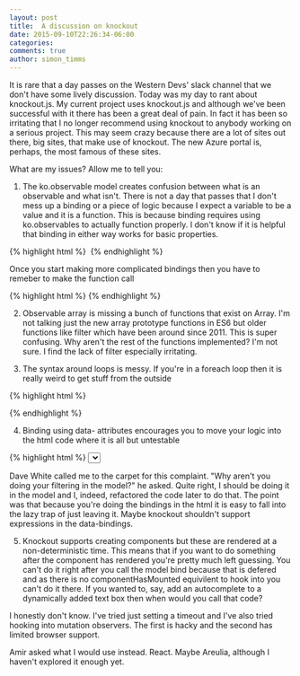 ```yaml
---
layout: post
title:  A discussion on knockout
date: 2015-09-10T22:26:34-06:00
categories:
comments: true
author: simon_timms
---
```


It is rare that a day passes on the Western Devs' slack channel that we don't have some lively discussion. Today was my day to rant about knockout.js. My current project uses knockout.js and although we've been successful with it there has been a great deal of pain. In fact it has been so irritating that I no longer recommend using knockout to anybody working on a serious project. This may seem crazy because there are a lot of sites out there, big sites, that make use of knockout. The new Azure portal is, perhaps, the most famous of these sites.

What are my issues? Allow me to tell you: 

1. The ko.observable model creates confusion between what is an observable and what isn't. There is not a day that passes that I don't mess up a binding or a piece of logic because I expect a variable to be a value and it is a function. This is because binding requires using ko.observables to actually function properly. I don't know if it is helpful that binding in either way works for basic properties.

{% highlight html %}
<span data-bind="someproperty"/>
​
<span data-bind="someproperty()"/>
{% endhighlight %}


Once you start making more complicated bindings then you have to remeber to make the function call

{% highlight html %}
<span data-bind="someproperty() + 1"/>
​{% endhighlight %}

2. Observable array is missing a bunch of functions that exist on Array. I'm not talking just the new array prototype functions in ES6 but older functions like filter which have been around since 2011. This is super confusing. Why aren't the rest of the functions implemented? I'm not sure. I find the lack of filter especially irritating. 

3. The syntax around loops is messy. If you're in a foreach loop then it is really weird to get stuff from the outside

{% highlight html %}
<tbody data-bind="foreach: somecollection">
	<tr>
		<td data-bind="text: rowvalue"/>
		<td data-bind="text: $parents[0].valueFromOuterModel"/>
	</tr>
</tbody>	
​{% endhighlight %}

4. Binding using data- attributes encourages you to move your logic into the html code where it is all but untestable 

{% highlight html %}
<select class="form-control" data-bind="value: item.State, 
		attr:{'name': 'StateDropdown' + rowSuffix }, 
		foreach: $parents[1].states().filter(function(item){ return item.Value() == $parents[0].State() || $parents[1].rows().map(function(row){return row.State();}).indexOf(item.Value()) < 0;}) ">
{% endhighlight %}

Dave White called me to the carpet for this complaint. "Why aren't you doing your filtering in the model?" he asked. Quite right, I should be doing it in the model and I, indeed, refactored the code later to do that. The point was that because you're doing the bindings in the html it is easy to fall into the lazy trap of just leaving it. Maybe knockout shouldn't support expressions in the data-bindings. 

5. Knockout supports creating components but these are rendered at a non-deterministic time. This means that if you want to do something after the component has rendered you're pretty much left guessing. You can't do it right after you call the model bind because that is defered and as there is no componentHasMounted equivilent to hook into you can't do it there. If you wanted to, say, add an autocomplete to a dynamically added text box then when would you call that code? 

I honestly don't know. I've tried just setting a timeout and I've also tried hooking into mutation observers. The first is hacky and the second has limited browser support. 

Amir asked what I would use instead. React. Maybe Areulia, although I haven't explored it enough yet. 